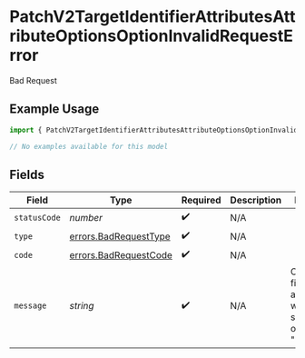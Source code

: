 # PatchV2TargetIdentifierAttributesAttributeOptionsOptionInvalidRequestError

Bad Request

## Example Usage

```typescript
import { PatchV2TargetIdentifierAttributesAttributeOptionsOptionInvalidRequestError } from "attio-js/models/errors/getv2objectsobject.js";

// No examples available for this model
```

## Fields

| Field                                                           | Type                                                            | Required                                                        | Description                                                     | Example                                                         |
| --------------------------------------------------------------- | --------------------------------------------------------------- | --------------------------------------------------------------- | --------------------------------------------------------------- | --------------------------------------------------------------- |
| `statusCode`                                                    | *number*                                                        | :heavy_check_mark:                                              | N/A                                                             |                                                                 |
| `type`                                                          | [errors.BadRequestType](../../models/errors/badrequesttype.md)  | :heavy_check_mark:                                              | N/A                                                             |                                                                 |
| `code`                                                          | [errors.BadRequestCode](../../models/errors/badrequestcode.md)  | :heavy_check_mark:                                              | N/A                                                             |                                                                 |
| `message`                                                       | *string*                                                        | :heavy_check_mark:                                              | N/A                                                             | Cannot find select attribute with select option title "Medium". |